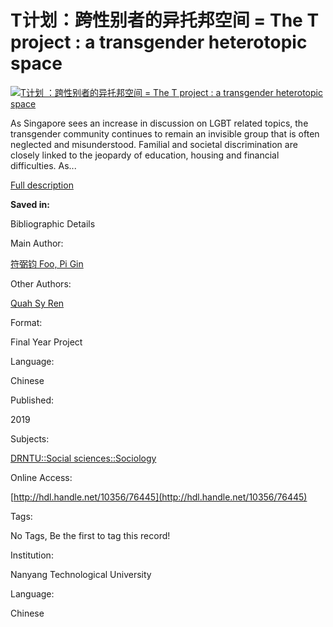 # T计划：跨性别者的异托邦空间 = The T project : a transgender heterotopic space

[![T计划 ：跨性别者的异托邦空间 = The T project : a transgender heterotopic space](/Find/Cover/Show?author=%E7%AC%A6%E5%BC%B1%E9%92%A7+Foo%2C+Pi+Gin&callnumber=&size=medium&title=T%E8%AE%A1%E5%88%92+%EF%BC%9A%E8%B7%A8%E6%80%A7%E5%88%AB%E8%80%85%E7%9A%84%E5%BC%82%E6%89%98%E9%82%A6%E7%A9%BA%E9%97%B4+%3D+The+T+project+%3A+a+transgender+heterotopic+space&recordid=sg-ntu-dr.10356-76445&source=Solr)](/Find/Cover/Show?author=%E7%AC%A6%E5%BC%B1%E9%92%A7+Foo%2C+Pi+Gin&callnumber=&size=large&title=T%E8%AE%A1%E5%88%92+%EF%BC%9A%E8%B7%A8%E6%80%A7%E5%88%AB%E8%80%85%E7%9A%84%E5%BC%82%E6%89%98%E9%82%A6%E7%A9%BA%E9%97%B4+%3D+The+T+project+%3A+a+transgender+heterotopic+space&recordid=sg-ntu-dr.10356-76445&source=Solr)

As Singapore sees an increase in discussion on LGBT related topics, the transgender community continues to remain an invisible group that is often neglected and misunderstood. Familial and societal discrimination are closely linked to the jeopardy of education, housing and financial difficulties. As...

[Full description](/Find/Record/sg-ntu-dr.10356-76445/Description#tabnav)

**Saved in:**

Bibliographic Details

Main Author:

[符弼钧 Foo, Pi Gin](  /Find/Author/Home?author=%E7%AC%A6%E5%BC%B1%E9%92%A7+Foo%2C+Pi+Gin)

Other Authors:

[Quah Sy Ren](  /Find/Author/Home?author=Quah+Sy+Ren)

Format:

Final Year Project

Language:

Chinese

Published:

2019

Subjects:

[DRNTU::Social sciences::Sociology](/Find/Search/Results?lookfor=%22DRNTU%3A%3ASocial+sciences%3A%3ASociology%22&type=Subject
 "DRNTU::Social sciences::Sociology")

Online Access:

[http://hdl.handle.net/10356/76445](http://hdl.handle.net/10356/76445)

Tags:

No Tags, Be the first to tag this record!

Institution:

Nanyang Technological University

Language:

Chinese
